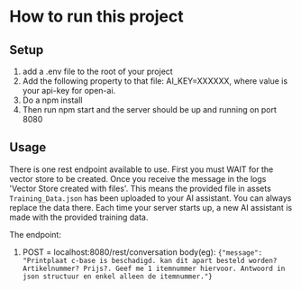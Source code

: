# How to run this project
## Setup
1. add a .env file to the root of your project
2. Add the following property to that file: AI_KEY=XXXXXX, where value is your api-key for open-ai.
3. Do a npm install
4. Then run npm start and the server should be up and running on port 8080

## Usage
There is one rest endpoint available to use.
First you must WAIT for the vector store to be created. Once you receive the message in the logs 'Vector Store created with files'.
This means the provided file in assets `Training_Data.json` has been uploaded to your AI assistant.
You can always replace the data there.
Each time your server starts up, a new AI assistant is made with the provided training data.

The endpoint:

1. POST = localhost:8080/rest/conversation
body(eg): `{"message": "Printplaat c-base is beschadigd. kan dit apart besteld worden? Artikelnummer? Prijs?. Geef me 1 itemnummer hiervoor. Antwoord in json structuur en enkel alleen de itemnummer."}`